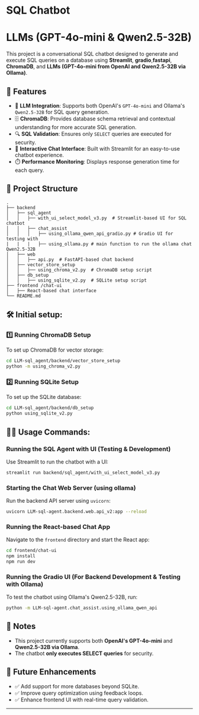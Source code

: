 # SQL Chatbot &#x20;

# LLMs (GPT-4o-mini & Qwen2.5-32B)

This project is a conversational SQL chatbot designed to generate and execute SQL queries on a database using 
**Streamlit**, **gradio**,**fastapi**, **ChromaDB**, and **LLMs (GPT-4o-mini from OpenAI and Qwen2.5-32B via Ollama)**.

## 🚀 Features

- 🧠 **LLM Integration**: Supports both OpenAI's `GPT-4o-mini` and Ollama's `Qwen2.5-32B` for SQL query generation.
- 🗄️ **ChromaDB**: Provides database schema retrieval and contextual understanding for more accurate SQL generation.
- 🔍 **SQL Validation**: Ensures only `SELECT` queries are executed for security.
- 💬 **Interactive Chat Interface**: Built with Streamlit for an easy-to-use chatbot experience.
- ⏱️ **Performance Monitoring**: Displays response generation time for each query.

## 📂 Project Structure

```
.
├── backend
│   ├── sql_agent
│   │   ├── with_ui_select_model_v3.py  # Streamlit-based UI for SQL chatbot
│   │   ├── chat_assist
│   │   │   ├── using_ollama_qwen_api_gradio.py # Gradio UI for testing with 
|   |   |   ├── using_ollama.py # main function to run the ollama chat
Qwen2.5-32B
│   ├── web
│   │   ├── api.py  # FastAPI-based chat backend
│   ├── vector_store_setup
│   │   ├── using_chroma_v2.py  # ChromaDB setup script
│   ├── db_setup
│   │   ├── using_sqlite_v2.py  # SQLite setup script
├── frontend /chat-ui
│   ├── React-based chat interface 
└── README.md
```


## 🛠️ Initial setup:

### 1️⃣ Running ChromaDB Setup

To set up ChromaDB for vector storage:

```bash
cd LLM-sql_agent/backend/vector_store_setup
python -m using_chroma_v2.py
```

### 2️⃣ Running SQLite Setup

To set up the SQLite database:

```bash
cd LLM-sql_agent/backend/db_setup
python using_sqlite_v2.py
```

## 🏃‍♂️ Usage Commands:

### Running the SQL Agent with UI (Testing & Development)

Use Streamlit to run the chatbot with a UI:

```bash
streamlit run backend/sql_agent/with_ui_select_model_v3.py
```

### Starting the Chat Web Server (using ollama)

Run the backend API server using `uvicorn`:

```bash
uvicorn LLM-sql-agent.backend.web.api_v2:app --reload
```

### Running the React-based Chat App 

Navigate to the `frontend` directory and start the React app:

```bash
cd frontend/chat-ui
npm install
npm run dev
```

### Running the Gradio UI (For Backend Development & Testing with Ollama)

To test the chatbot using Ollama's Qwen2.5-32B, run:

```bash
python -m LLM-sql-agent.chat_assist.using_ollama_qwen_api
```



## 📝 Notes

- This project currently supports both **OpenAI's GPT-4o-mini** and **Qwen2.5-32B via Ollama**.
- The chatbot **only executes SELECT queries** for security.

## 📌 Future Enhancements

- ✅ Add support for more databases beyond SQLite.
- ✅ Improve query optimization using feedback loops.
- ✅ Enhance frontend UI with real-time query validation.

---

###

